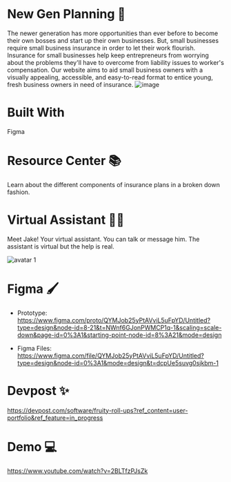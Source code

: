 # New Gen Planning 🌱
The newer generation has more opportunities than ever before to become their own bosses and start up their own businesses. But, small businesses require small business insurance in order to let their work flourish. Insurance for small businesses help keep entrepreneurs from worrying about the problems they'll have to overcome from liability issues to worker's compensation. Our website aims to aid small business owners with a visually appealing, accessible, and easy-to-read format to entice young, fresh business owners in need of insurance.
![image](https://github.com/vvyn/new-gen-planning/assets/62407356/0ae0d1ef-6b76-40b6-b2f2-eea13adf569c)

# Built With
Figma


# Resource Center 📚
Learn about the different components of insurance plans in a broken down fashion.


# Virtual Assistant 🚶‍♂️
Meet Jake! Your virtual assistant. You can talk or message him. The assistant is virtual but the help is real.
                                                             
![avatar 1](https://github.com/vvyn/new-gen-planning/assets/62407356/653c0725-cd8f-48b0-a3fd-f524104694c3)

# Figma 🖌
- Prototype: https://www.figma.com/proto/QYMJob25yPtAVviL5uFpYD/Untitled?type=design&node-id=8-21&t=NWnf6GJonPWMCP1q-1&scaling=scale-down&page-id=0%3A1&starting-point-node-id=8%3A21&mode=design

- Figma Files: https://www.figma.com/file/QYMJob25yPtAVviL5uFpYD/Untitled?type=design&node-id=0%3A1&mode=design&t=dcpUe5suvg0sjkbm-1

# Devpost ✨
https://devpost.com/software/fruity-roll-ups?ref_content=user-portfolio&ref_feature=in_progress

# Demo 💻
https://www.youtube.com/watch?v=2BLTfzPJsZk
